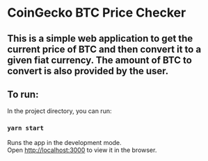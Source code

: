 # CoinGecko BTC Price Checker

## This is a simple web application to get the current price of BTC and then convert it to a given fiat currency. The amount of BTC to convert is also provided by the user.

## To run:

In the project directory, you can run:

### `yarn start`

Runs the app in the development mode.\
Open [http://localhost:3000](http://localhost:3000) to view it in the browser.
